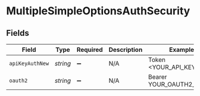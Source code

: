 # MultipleSimpleOptionsAuthSecurity


## Fields

| Field                    | Type                     | Required                 | Description              | Example                  |
| ------------------------ | ------------------------ | ------------------------ | ------------------------ | ------------------------ |
| `apiKeyAuthNew`          | *string*                 | :heavy_minus_sign:       | N/A                      | Token <YOUR_API_KEY>     |
| `oauth2`                 | *string*                 | :heavy_minus_sign:       | N/A                      | Bearer YOUR_OAUTH2_TOKEN |